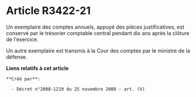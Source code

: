 # Article R3422-21

Un exemplaire des comptes annuels, appuyé des pièces justificatives, est conservé par le trésorier comptable central pendant
dix ans après la clôture de l'exercice.

Un autre exemplaire est transmis à la Cour des comptes par le ministre de la défense.

**Liens relatifs à cet article**

	**Créé par**:

	  - Décret n°2008-1219 du 25 novembre 2008 - art. (V)
